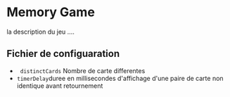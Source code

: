 # Memory Game 
la description du jeu ....

## Fichier de configuaration 

 - ``` distinctCards``` Nombre de carte differentes 
 - ```timerDelay```duree en millisecondes d'affichage d'une paire de carte non identique avant retournement 